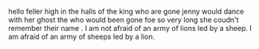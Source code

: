 hello feller 
high in the halls of the king who are gone jenny would dance with her ghost the
who would been gone foe so very long she coudn't remember their name .
I am not afraid of an army of lions led by a sheep. 
I am afraid of an army of sheeps led by a lion.
